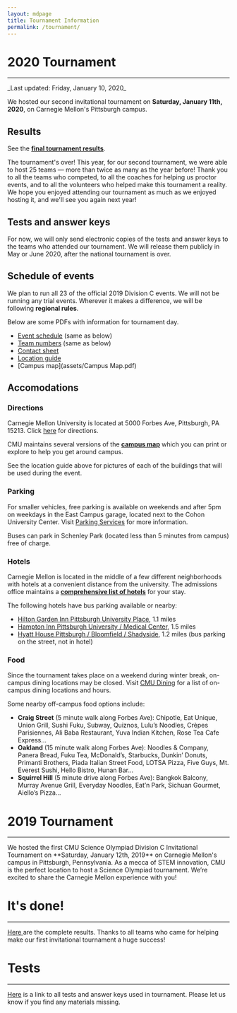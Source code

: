 ```yaml
---
layout: mdpage
title: Tournament Information
permalink: /tournament/
---
```


# 2020 Tournament
<hr>
_Last updated: Friday, January 10, 2020_

We hosted our second invitational tournament on
**Saturday, January 11th, 2020**, on Carnegie Mellon's Pittsburgh campus.

## Results

See the [**final tournament results**](assets/results_2020.pdf).

The tournament's over! This year, for our second tournament, we were able
to host 25 teams &mdash; more than twice as many as the year before!
Thank you to all the teams who competed, to all the coaches for helping us
proctor events, and to all the volunteers who helped make this tournament
a reality. We hope you enjoyed attending our tournament as much as we
enjoyed hosting it, and we'll see you again next year!

## Tests and answer keys

For now, we will only send electronic copies of the tests and answer keys
to the teams who attended our tournament. We will release them publicly 
in May or June 2020, after the national tournament is over.

## Schedule of events

We plan to run all 23 of the official 2019 Division C events.
We will not be running any trial events.
Wherever it makes a difference, we will be following **regional rules**.

Below are some PDFs with information for tournament day.

* [Event schedule](assets/event_schedule.pdf) (same as below)
* [Team numbers](assets/team_numbers.pdf) (same as below)
* [Contact sheet](assets/contact_sheet.pdf)
* [Location guide](assets/location_guide.pdf)
* [Campus map](assets/Campus Map.pdf)

## Accomodations

### Directions

Carnegie Mellon University is located at 5000 Forbes Ave, Pittsburgh, PA 15213. Click <a href="https://www.google.com/maps?saddr=My+Location&daddr=Carnegie+Mellon+University" target="_blank">here</a> for directions.

CMU maintains several versions of the
[**campus map**](https://www.cmu.edu/visit/maps-parking-transportation.html)
which you can print or explore to help you get around campus.

See the location guide above for pictures of each of the buildings that
will be used during the event.

### Parking

For smaller vehicles, free parking is available on weekends and after 5pm
on weekdays in the East Campus garage, located next to the
Cohon University Center.
Visit [Parking Services](https://www.cmu.edu/parking/about/) for more information.

Buses can park in Schenley Park (located less than 5 minutes from campus) free of charge.

### Hotels

Carnegie Mellon is located in the middle of a few different neighborhoods with hotels at a convenient distance from the university.
The admissions office maintains a
[**comprehensive list of hotels**](https://admission.enrollment.cmu.edu/pages/accommodations)
for your stay.

The following hotels have bus parking available or nearby:

* [Hilton Garden Inn Pittsburgh University Place](https://www.hilton.com/en/hotels/pitucgi-hilton-garden-inn-pittsburgh-university-place/), 1.1 miles
* [Hampton Inn Pittsburgh University / Medical Center](https://www.hilton.com/en/hotels/pitokhx-hampton-pittsburgh-university-medical-center/), 1.5 miles
* [Hyatt House Pittsburgh / Bloomfield / Shadyside](https://www.hyatt.com/en-US/hotel/pennsylvania/hyatt-house-pittsburgh-bloomfield-shadyside/pitxp), 1.2 miles (bus parking on the street, not in hotel)

### Food

Since the tournament takes place on a weekend during winter break, on-campus dining locations may be closed. Visit [CMU Dining](https://apps.studentaffairs.cmu.edu/dining/conceptinfo/?page=listConcepts) for a list of on-campus dining locations and hours.

Some nearby off-campus food options include:

- **Craig Street** (5 minute walk along Forbes Ave): Chipotle, Eat Unique, Union Grill, Sushi Fuku, Subway, Quiznos, Lulu&rsquo;s Noodles, Cr&egrave;pes Parisiennes, Ali Baba Restaurant, Yuva Indian Kitchen, Rose Tea Cafe Express...
- **Oakland** (15 minute walk along Forbes Ave): Noodles & Company, Panera Bread, Fuku Tea, McDonald&rsquo;s, Starbucks, Dunkin&rsquo; Donuts, Primanti Brothers, Piada Italian Street Food, LOTSA Pizza, Five Guys, Mt. Everest Sushi, Hello Bistro, Hunan Bar...
- **Squirrel Hill** (5 minute drive along Forbes Ave):  Bangkok Balcony, Murray Avenue Grill, Everyday Noodles, Eat&rsquo;n Park, Sichuan Gourmet, Aiello&rsquo;s Pizza...


# 2019 Tournament
<hr>
We hosted the first CMU Science Olympiad Division C Invitational Tournament on **Saturday, January 12th, 2019** on Carnegie Mellon's campus in Pittsburgh, Pennsylvania.
As a mecca of STEM innovation, CMU is the perfect location to host a Science Olympiad tournament.
We’re excited to share the Carnegie Mellon experience with you!

# It's done!
<hr>
<a href="https://docs.google.com/spreadsheets/d/1QLLG4RMo5hvc5Fz_8nUaxWuqXLa2P0vj0pn1y0vKxV4/edit?usp=sharing" target="_blank"> Here </a> are the complete results. Thanks to all teams who came for
helping make our first invitational tournament a huge success!

# Tests
<hr>

[Here](https://drive.google.com/open?id=13SWjnjvqVwjAwoCfFdtaxUFQRRPiVlTv) is a link to all tests and answer keys used in tournament.
Please let us know if you find any materials missing.
